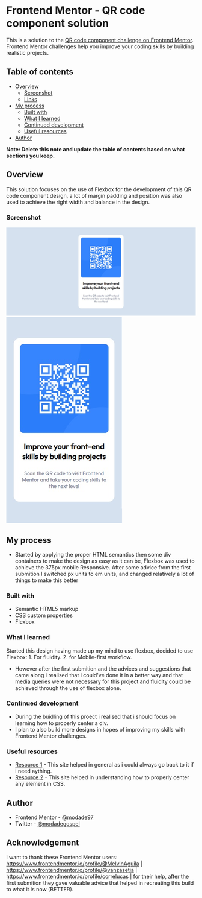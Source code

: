 # Frontend Mentor - QR code component solution

This is a solution to the [QR code component challenge on Frontend Mentor](https://www.frontendmentor.io/challenges/qr-code-component-iux_sIO_H). Frontend Mentor challenges help you improve your coding skills by building realistic projects. 

## Table of contents

- [Overview](#overview)
  - [Screenshot](#screenshot)
  - [Links](#links)
- [My process](#my-process)
  - [Built with](#built-with)
  - [What I learned](#what-i-learned)
  - [Continued development](#continued-development)
  - [Useful resources](#useful-resources)
- [Author](#author)

**Note: Delete this note and update the table of contents based on what sections you keep.**

## Overview
This solution focuses on the use of Flexbox for the development of this QR code component design, a lot of margin padding and position was also used to achieve the right width and balance in the design.

### Screenshot
![](./screenshot/QR_CC_Image.jpg)
![](./screenshot/QR_CC_image(mobile).jpg)

## My process
- Started by applying the proper HTML semantics then some div containers to make the design as easy as it can be, Flexbox was used to achieve the 375px mobile Responsive. After some advice from the first submition I switched px units to em units, and changed relatively a lot of things to make this better

### Built with
- Semantic HTML5 markup
- CSS custom properties
- Flexbox

### What I learned
Started this design having made up my mind to use flexbox, decided to use Flexbox: 1. For fluidity. 2. for Mobile-first workflow. 
- However after the first submition and the advices and suggestions that came along i realised that i could've done it in a better way and that media queries were not necessary for this project and fluidity could be achieved through the use of flexbox alone.

### Continued development
- During the buidling of this proect i realised that i should focus on learning how to properly center a div.
- I plan to also build more designs in hopes of improving my skills with Frontend Mentor challenges. 


### Useful resources
- [Resource 1](https://www.w3schools.com) - This site helped in general as i could always go back to it if i need aything.
- [Resource 2](https://moderncss.dev/resource-the-complete-guide-to-centering-in-css/) - This site helped in understanding how to properly center any element in CSS.

## Author
- Frontend Mentor - [@modade97](https://www.frontendmentor.io/profile/modade97)
- Twitter - [@modadegospel](https://www.twitter.com/modadegospel)

## Acknowledgement
i want to thank these Frontend Mentor users: https://www.frontendmentor.io/profile/@MelvinAguila | https://www.frontendmentor.io/profile/@vanzasetia | https://www.frontendmentor.io/profile/correlucas | for their help, after the first submition they gave valuable advice that helped in recreating this build to what it is now (BETTER).




